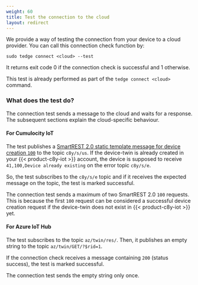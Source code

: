 ```yaml
---
weight: 60
title: Test the connection to the cloud
layout: redirect
---
```


We provide a way of testing the connection from your device to a cloud provider.
You can call this connection check function by:

```shell
sudo tedge connect <cloud> --test
```

It returns exit code 0 if the connection check is successful and 1 otherwise.

This test is already performed as part of the `tedge connect <cloud>` command.

### What does the test do?

The connection test sends a message to the cloud and waits for a response.
The subsequent sections explain the cloud-specific behaviour.

#### For Cumulocity IoT

The test publishes a [SmartREST 2.0 static template message for device creation `100`](/device-sdk/mqtt/#device-creation-100) to the topic `c8y/s/us`.
If the device-twin is already created in your {{< product-c8y-iot >}} account,
the device is supposed to receive `41,100,Device already existing` on the error topic `c8y/s/e`.

So, the test subscribes to the `c8y/s/e` topic and if it receives the expected message on the topic, the test is marked successful.

The connection test sends a maximum of two SmartREST 2.0 `100` requests.
This is because the first `100` request can be considered a successful device creation request if the device-twin does not exist in {{< product-c8y-iot >}} yet.

#### For Azure IoT Hub

The test subscribes to the topic `az/twin/res/`.
Then, it publishes an empty string to the topic `az/twin/GET/?$rid=1`.

If the connection check receives a message containing `200` (status success), the test is marked successful.

The connection test sends the empty string only once.
